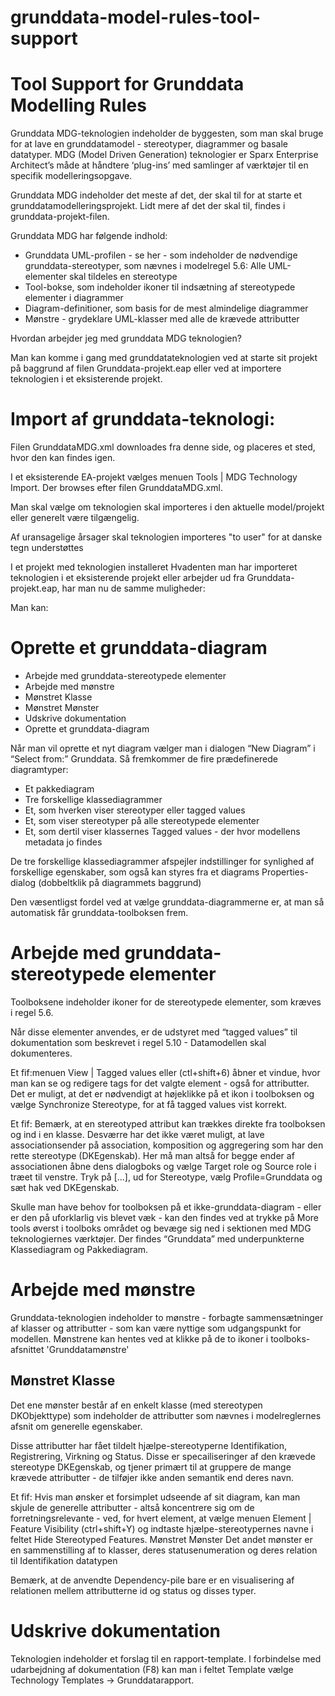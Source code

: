 # grunddata-model-rules-tool-support
Tool Support for Grunddata Modelling Rules
======


Grunddata MDG-teknologien indeholder de byggesten, som man skal bruge for at lave en grunddatamodel - stereotyper, diagrammer og basale datatyper.
MDG (Model Driven Generation) teknologier er Sparx Enterprise Architect’s måde at håndtere ‘plug-ins’ med samlinger af værktøjer til en specifik modelleringsopgave.

Grunddata MDG indeholder det meste af det, der skal til for at starte et grunddatamodelleringsprojekt. Lidt mere af det der skal til, findes i grunddata-projekt-filen.


Grunddata MDG har følgende indhold:
* Grunddata UML-profilen - se her - som indeholder de nødvendige grunddata-stereotyper, som nævnes i modelregel 5.6: Alle UML-elementer skal tildeles en stereotype
* Tool-bokse, som indeholder ikoner til indsætning af stereotypede elementer i diagrammer
* Diagram-definitioner, som basis for de mest almindelige diagrammer
* Mønstre - grydeklare UML-klasser med alle de krævede attributter

Hvordan arbejder jeg med grunddata MDG teknologien?

Man kan komme i gang med grunddatateknologien ved at starte sit projekt på baggrund af filen Grunddata-projekt.eap eller ved at importere teknologien i et eksisterende projekt.


# Import af grunddata-teknologi:
Filen GrunddataMDG.xml downloades fra denne side, og placeres et sted, hvor den kan findes igen.

I et eksisterende EA-projekt vælges menuen Tools | MDG Technology Import. Der browses efter filen GrunddataMDG.xml.

Man skal vælge om teknologien skal importeres i den aktuelle model/projekt eller generelt være tilgængelig.

Af uransagelige årsager skal teknologien importeres "to user" for at danske tegn understøttes

I et projekt med teknologien installeret
Hvadenten man har importeret teknologien i et eksisterende projekt eller arbejder ud fra Grunddata-projekt.eap, har man nu de samme muligheder:

Man kan:

# Oprette et grunddata-diagram
* Arbejde med grunddata-stereotypede elementer
* Arbejde med mønstre
* Mønstret Klasse
* Mønstret Mønster
* Udskrive dokumentation
* Oprette et grunddata-diagram

Når man vil oprette et nyt diagram vælger man i dialogen “New Diagram” i “Select from:” Grunddata. Så fremkommer de fire prædefinerede diagramtyper:

* Et pakkediagram
* Tre forskellige klassediagrammer
* Et, som hverken viser stereotyper eller tagged values
* Et, som viser stereotyper på alle stereotypede elementer
* Et, som dertil viser klassernes Tagged values - der hvor modellens metadata jo findes

De tre forskellige klassediagrammer afspejler indstillinger for synlighed af forskellige egenskaber, som også kan styres fra et diagrams Properties-dialog (dobbeltklik på diagrammets baggrund)

Den væsentligst fordel ved at vælge grunddata-diagrammerne er, at man så automatisk får grunddata-toolboksen frem.

# Arbejde med grunddata-stereotypede elementer
Toolboksene indeholder ikoner for de stereotypede elementer, som kræves i regel 5.6.

Når disse elementer anvendes, er de udstyret med “tagged values” til dokumentation som beskrevet i regel 5.10 - Datamodellen skal dokumenteres.

Et fif:menuen View  | Tagged values eller (ctl+shift+6) åbner et vindue, hvor man kan se og redigere tags for det valgte element - også for attributter.
Det er muligt, at det er nødvendigt at højeklikke på et ikon i toolboksen og vælge Synchronize Stereotype, for at få tagged values vist korrekt.

Et fif: Bemærk, at en stereotyped attribut kan trækkes direkte fra toolboksen og ind i en klasse.
Desværre har det ikke været muligt, at lave associationsender på association, komposition og aggregering som har den rette stereotype (DKEgenskab). Her må man altså for begge ender af associationen åbne dens dialogboks og vælge Target role og Source role i træet til venstre. Tryk på [...], ud for Stereotype, vælg Profile=Grunddata og sæt hak ved DKEgenskab.

Skulle man have behov for toolboksen på et ikke-grunddata-diagram - eller er den på uforklarlig vis blevet væk - kan den findes ved at trykke på More tools øverst i toolboks området og bevæge sig ned i sektionen med MDG teknologiernes værktøjer. Der findes “Grunddata” med underpunkterne Klassediagram og Pakkediagram.

# Arbejde med mønstre
Grunddata-teknologien indeholder to mønstre - forbagte sammensætninger af klasser og attributter - som kan være nyttige som udgangspunkt for modellen. Mønstrene kan hentes ved at klikke på de to ikoner i toolboks-afsnittet 'Grunddatamønstre'

## Mønstret Klasse
Det ene mønster består af en enkelt klasse (med stereotypen DKObjekttype) som indeholder de attributter som nævnes i modelreglernes afsnit om generelle egenskaber.

Disse attributter har fået tildelt hjælpe-stereotyperne Identifikation, Registrering, Virkning og Status. Disse er specailiseringer af den krævede stereotype DKEgenskab, og tjener primært til at gruppere de mange krævede attributter - de tilføjer ikke anden semantik end deres navn.

Et fif: Hvis man ønsker et forsimplet udseende af sit diagram, kan man skjule de generelle attributter - altså koncentrere sig om de forretningsrelevante - ved, for hvert element, at vælge menuen Element | Feature Visibility (ctrl+shift+Y) og indtaste hjælpe-stereotypernes navne i feltet Hide Stereotyped Features.
Mønstret Mønster
Det andet mønster er en sammenstilling af to klasser, deres statusenumeration og deres relation til Identifikation datatypen

Bemærk, at de anvendte Dependency-pile bare er en visualisering af relationen mellem attributterne id og status og disses typer.

# Udskrive dokumentation
Teknologien indeholder et forslag til en rapport-template. I forbindelse med udarbejdning af dokumentation (F8) kan man i feltet Template vælge Technology Templates -> Grunddatarapport.
